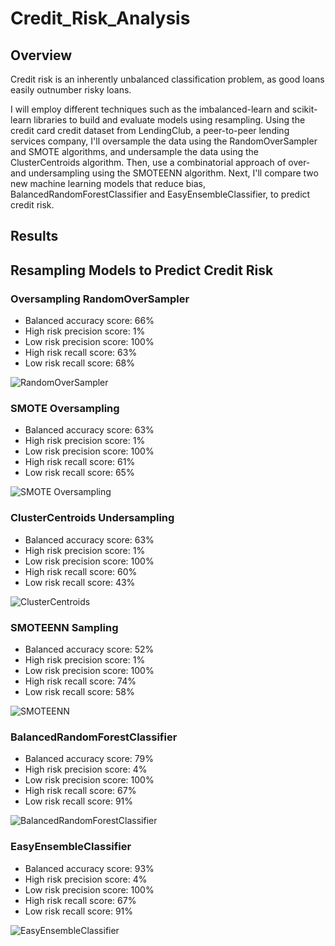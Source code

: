# Credit_Risk_Analysis
 
## Overview
Credit risk is an inherently unbalanced classification problem, as good loans easily outnumber risky loans. 

I will employ different techniques such as the imbalanced-learn and scikit-learn libraries to build and evaluate models using resampling. Using the credit card credit dataset from LendingClub, a peer-to-peer lending services company, I'll oversample the data using the RandomOverSampler and SMOTE algorithms, and undersample the data using the ClusterCentroids algorithm. Then, use a combinatorial approach of over- and undersampling using the SMOTEENN algorithm. Next, I'll compare two new machine learning models that reduce bias, BalancedRandomForestClassifier and EasyEnsembleClassifier, to predict credit risk.

## Results

## Resampling Models to Predict Credit Risk

### Oversampling RandomOverSampler
- Balanced accuracy score: 66%
- High risk precision score: 1% 
- Low risk precision score: 100%
- High risk recall score: 63%
- Low risk recall score: 68%

![RandomOverSampler](https://user-images.githubusercontent.com/100816778/177925934-8f423078-4c89-4974-9b2c-4eb5f79d73ea.png)

### SMOTE Oversampling
- Balanced accuracy score: 63%
- High risk precision score: 1% 
- Low risk precision score: 100%
- High risk recall score: 61%
- Low risk recall score: 65%

![SMOTE Oversampling](https://user-images.githubusercontent.com/100816778/177928395-74c8e912-802b-4c60-8280-a829b45158c8.png)

### ClusterCentroids Undersampling
- Balanced accuracy score: 63%
- High risk precision score: 1% 
- Low risk precision score: 100%
- High risk recall score: 60%
- Low risk recall score: 43%

![ClusterCentroids](https://user-images.githubusercontent.com/100816778/177928920-26dc9615-b9bb-4e63-b733-c46d06b178f3.png)

### SMOTEENN Sampling
- Balanced accuracy score: 52%
- High risk precision score: 1% 
- Low risk precision score: 100%
- High risk recall score: 74%
- Low risk recall score: 58%

![SMOTEENN](https://user-images.githubusercontent.com/100816778/177928943-1e33e392-c47d-497c-920d-8b73164a6a32.png)

### BalancedRandomForestClassifier
- Balanced accuracy score: 79%
- High risk precision score: 4% 
- Low risk precision score: 100%
- High risk recall score: 67%
- Low risk recall score: 91%

![BalancedRandomForestClassifier](https://user-images.githubusercontent.com/100816778/177929238-23a70251-c6e8-43f3-9edd-e0aa56235c66.png)

### EasyEnsembleClassifier
- Balanced accuracy score: 93%
- High risk precision score: 4% 
- Low risk precision score: 100%
- High risk recall score: 67%
- Low risk recall score: 91%

![EasyEnsembleClassifier](https://user-images.githubusercontent.com/100816778/177929420-1db4e7fc-0a5c-4f6d-9f33-ed5ef24b146b.png)




